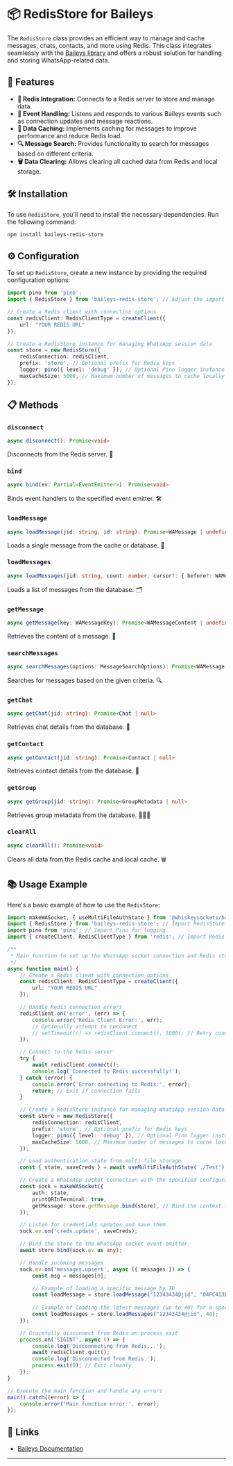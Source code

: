 # 📦 RedisStore for Baileys

The `RedisStore` class provides an efficient way to manage and cache messages, chats, contacts, and more using Redis. This class integrates seamlessly with the [Baileys library](https://github.com/whiskeysockets/baileys) and offers a robust solution for handling and storing WhatsApp-related data.

## 🚀 Features

- **🔗 Redis Integration:** Connects to a Redis server to store and manage data.
- **🔄 Event Handling:** Listens and responds to various Baileys events such as connection updates and message reactions.
- **💾 Data Caching:** Implements caching for messages to improve performance and reduce Redis load.
- **🔍 Message Search:** Provides functionality to search for messages based on different criteria.
- **🗑️ Data Clearing:** Allows clearing all cached data from Redis and local storage.

## 🛠️ Installation

To use `RedisStore`, you'll need to install the necessary dependencies. Run the following command:

```bash
npm install baileys-redis-store
```

## ⚙️ Configuration

To set up `RedisStore`, create a new instance by providing the required configuration options:

```typescript
import pino from 'pino';
import { RedisStore } from 'baileys-redis-store'; // Adjust the import path as necessary

// Create a Redis client with connection options
const redisClient: RedisClientType = createClient({
    url: "YOUR REDIS URL"
});

// Create a RedisStore instance for managing WhatsApp session data
const store = new RedisStore({
    redisConnection: redisClient,
    prefix: 'store', // Optional prefix for Redis keys
    logger: pino({ level: 'debug' }), // Optional Pino logger instance
    maxCacheSize: 5000, // Maximum number of messages to cache locally (defaults to 1000)
});
```

## 📋 Methods

### `disconnect`

```typescript
async disconnect(): Promise<void>
```

Disconnects from the Redis server. 🔌

### `bind`

```typescript
async bind(ev: Partial<EventEmitter>): Promise<void>
```

Binds event handlers to the specified event emitter. 🛠️

### `loadMessage`

```typescript
async loadMessage(jid: string, id: string): Promise<WAMessage | undefined>
```

Loads a single message from the cache or database. 📩

### `loadMessages`

```typescript
async loadMessages(jid: string, count: number, cursor?: { before?: WAMessageKey }): Promise<WAMessage[]>
```

Loads a list of messages from the database. 🗂️

### `getMessage`

```typescript
async getMessage(key: WAMessageKey): Promise<WAMessageContent | undefined>
```

Retrieves the content of a message. 📝

### `searchMessages`

```typescript
async searchMessages(options: MessageSearchOptions): Promise<WAMessage[]>
```

Searches for messages based on the given criteria. 🔍

### `getChat`

```typescript
async getChat(jid: string): Promise<Chat | null>
```

Retrieves chat details from the database. 💬

### `getContact`

```typescript
async getContact(jid: string): Promise<Contact | null>
```

Retrieves contact details from the database. 👤

### `getGroup`

```typescript
async getGroup(jid: string): Promise<GroupMetadata | null>
```

Retrieves group metadata from the database. 🧑‍🤝‍🧑

### `clearAll`

```typescript
async clearAll(): Promise<void>
```

Clears all data from the Redis cache and local cache. 🗑️

## 📚 Usage Example

Here's a basic example of how to use the `RedisStore`:

```typescript
import makeWASocket, { useMultiFileAuthState } from '@whiskeysockets/baileys';
import { RedisStore } from 'baileys-redis-store'; // Import RedisStore for managing Redis-based session storage
import pino from 'pino'; // Import Pino for logging
import { createClient, RedisClientType } from 'redis'; // Import Redis client utilities

/**
 * Main function to set up the WhatsApp socket connection and Redis store.
 */
async function main() {
    // Create a Redis client with connection options
    const redisClient: RedisClientType = createClient({
        url: "YOUR REDIS URL"
    });

    // Handle Redis connection errors
    redisClient.on('error', (err) => {
        console.error('Redis Client Error:', err);
        // Optionally attempt to reconnect
        // setTimeout(() => redisClient.connect(), 5000); // Retry connection after 5 seconds
    });

    // Connect to the Redis server
    try {
        await redisClient.connect();
        console.log('Connected to Redis successfully!');
    } catch (error) {
        console.error('Error connecting to Redis:', error);
        return; // Exit if connection fails
    }

    // Create a RedisStore instance for managing WhatsApp session data
    const store = new RedisStore({
        redisConnection: redisClient,
        prefix: 'store', // Optional prefix for Redis keys
        logger: pino({ level: 'debug' }), // Optional Pino logger instance
        maxCacheSize: 5000, // Maximum number of messages to cache locally (defaults to 1000)
    });

    // Load authentication state from multi-file storage
    const { state, saveCreds } = await useMultiFileAuthState('./Test');

    // Create a WhatsApp socket connection with the specified configuration
    const sock = makeWASocket({
        auth: state,
        printQRInTerminal: true,
        getMessage: store.getMessage.bind(store), // Bind the context for getMessage method
    });

    // Listen for credentials updates and save them
    sock.ev.on('creds.update', saveCreds);

    // Bind the store to the WhatsApp socket event emitter
    await store.bind(sock.ev as any);

    // Handle incoming messages
    sock.ev.on('messages.upsert', async ({ messages }) => {
        const msg = messages[0];

        // Example of loading a specific message by ID
        const loadMessage = store.loadMessage("12343434@jid", "04FC413D6BE3C1XXXX");
        
        // Example of loading the latest messages (up to 40) for a specific chat
        const loadMessages = store.loadMessages("12343434@jid", 40);
    });

    // Gracefully disconnect from Redis on process exit
    process.on('SIGINT', async () => {
        console.log('Disconnecting from Redis...');
        await redisClient.quit();
        console.log('Disconnected from Redis.');
        process.exit(0); // Exit cleanly
    });
}

// Execute the main function and handle any errors
main().catch((error) => {
    console.error('Main function error:', error);
});

```

## 🔗 Links

- [Baileys Documentation](https://github.com/whiskeysockets/baileys)
---
